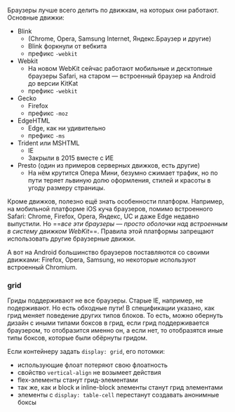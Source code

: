 Браузеры лучше всего делить по движкам, на которых они работают. Основные движки:
- Blink
	- (Chrome, Opera, Samsung Internet, Яндекс.Браузер и другие)
	- Blink форкнули от вебкита
	- префикс `-webkit`
- Webkit
	- На новом WebKit сейчас работают мобильные и десктопные браузеры Safari, на старом — встроенный браузер на Android до версии KitKat
	- префикс `-webkit`
- Gecko
	- Firefox
	- префикс `-moz`
- EdgeHTML
	- Edge, как ни удивительно
	- префикс `-ms`
- Trident или MSHTML
	- IE
	- Закрыли в 2015 вместе c ИЕ
- Presto (один из примеров серверных движков, есть другие)
	- На нём крутится Опера Мини, безумно сжимает трафик, но по пути теряет львиную долю оформления, стилей и красоты в угоду размеру страницы.

Кроме движков, полезно ещё знать особенности платформ. Например, на мобильной платформе iOS куча браузеров, помимо встроенного Safari: Chrome, Firefox, Opera, Яндекс, UC и даже Edge недавно выпустили. Но ==*все эти браузеры — просто оболочки над встроенным в систему движком WebKit*==. Правила этой платформы запрещают использовать другие браузерные движки. 

А вот на Android большинство браузеров поставляются со своими движками: Firefox, Opera, Samsung, но некоторые используют встроенный Chromium.

### grid
Гриды поддерживают не все браузеры. Старые IE, например, не подерживают. Но есть обходные пути! В спецификации указано, как грид меняет поведение других типов блоков. То есть, можно обернуть дизайн с иными типами боксов в грид, если грид поддерживается браузером, то отобразится именно он, а если нет, то отобразятся иные типы боксов, которые были обёрнуты гридом.

Если контейнеру задать `display: grid`, его потомки:
- использующие флоат потеряют свою флоатность
- свойство `vertical-align` не возымеет действия
- flex-элементы станут грид-элементами
- так же, как и block и inline-block элементы станут грид элементами
- элементы с `display: table-cell` перестанут создавать анонимные боксы
